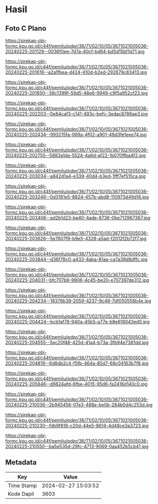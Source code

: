 # Hasil

## Foto C Plano

https://sirekap-obj-formc.kpu.go.id/c44f/pemilu/pdpr/36/71/02/10/05/3671021005036-20240225-201129--0036f0ee-7d7a-40cf-bd64-bd5d15bf1d71.jpg

https://sirekap-obj-formc.kpu.go.id/c44f/pemilu/pdpr/36/71/02/10/05/3671021005036-20240225-201616--a2a1fbea-d424-410d-b2ed-292679c83413.jpg

https://sirekap-obj-formc.kpu.go.id/c44f/pemilu/pdpr/36/71/02/10/05/3671021005036-20240225-201850--38c1399f-59d5-48e6-9949-c9f5a952cf23.jpg

https://sirekap-obj-formc.kpu.go.id/c44f/pemilu/pdpr/36/71/02/10/05/3671021005036-20240225-202203--0e84caf3-c141-493c-befc-3edac8786ae3.jpg

https://sirekap-obj-formc.kpu.go.id/c44f/pemilu/pdpr/36/71/02/10/05/3671021005036-20240225-202434--993215fa-069a-4f02-a901-49d3fe1eee74.jpg

https://sirekap-obj-formc.kpu.go.id/c44f/pemilu/pdpr/36/71/02/10/05/3671021005036-20240225-202755--5883a1da-5524-4a6d-af22-1b070ffba4f2.jpg

https://sirekap-obj-formc.kpu.go.id/c44f/pemilu/pdpr/36/71/02/10/05/3671021005036-20240225-203034--a842d1a4-e339-40d4-b3ed-1fff7ef515ca.jpg

https://sirekap-obj-formc.kpu.go.id/c44f/pemilu/pdpr/36/71/02/10/05/3671021005036-20240225-203246--0d3181e5-8824-457b-abd8-110973d49d16.jpg

https://sirekap-obj-formc.kpu.go.id/c44f/pemilu/pdpr/36/71/02/10/05/3671021005036-20240225-203406--ad2b1d23-be40-4ade-8736-0be712967367.jpg

https://sirekap-obj-formc.kpu.go.id/c44f/pemilu/pdpr/36/71/02/10/05/3671021005036-20240225-203626--5e7607f9-b9e5-4328-a5ad-f2012f2b72f7.jpg

https://sirekap-obj-formc.kpu.go.id/c44f/pemilu/pdpr/36/71/02/10/05/3671021005036-20240225-203844--d36f78c0-a433-4aba-81aa-ca7a39d8dffc.jpg

https://sirekap-obj-formc.kpu.go.id/c44f/pemilu/pdpr/36/71/02/10/05/3671021005036-20240225-204031--bfc707b9-9906-4c45-be20-e707397de312.jpg

https://sirekap-obj-formc.kpu.go.id/c44f/pemilu/pdpr/36/71/02/10/05/3671021005036-20240225-204234--16376b39-2059-4237-9c48-7df050556b4e.jpg

https://sirekap-obj-formc.kpu.go.id/c44f/pemilu/pdpr/36/71/02/10/05/3671021005036-20240225-204424--bcb1af78-940a-45b5-a77e-b8e618043ed0.jpg

https://sirekap-obj-formc.kpu.go.id/c44f/pemilu/pdpr/36/71/02/10/05/3671021005036-20240225-204555--5ec20f48-425d-41a4-b73a-3fb94e7381dd.jpg

https://sirekap-obj-formc.kpu.go.id/c44f/pemilu/pdpr/36/71/02/10/05/3671021005036-20240225-204819--6d8db2c4-f5fb-464a-85d7-68c04163b7f8.jpg

https://sirekap-obj-formc.kpu.go.id/c44f/pemilu/pdpr/36/71/02/10/05/3671021005036-20240225-205846--d9824afd-6fbe-4015-95d6-fa2416d140c0.jpg

https://sirekap-obj-formc.kpu.go.id/c44f/pemilu/pdpr/36/71/02/10/05/3671021005036-20240225-210036--2b945456-07e3-488e-be0b-284b0d4c253d.jpg

https://sirekap-obj-formc.kpu.go.id/c44f/pemilu/pdpr/36/71/02/10/05/3671021005036-20240225-210230--fdb9f818-c20d-44e5-8614-4d48ce3a3723.jpg

https://sirekap-obj-formc.kpu.go.id/c44f/pemilu/pdpr/36/71/02/10/05/3671021005036-20240225-210550--ba5e535d-29fc-4713-9069-0aa452b5cb41.jpg


## Metadata

| Key        | Value               |
| ---------- | ------------------- |
| Time Stamp | 2024-02-27 15:03:52 |
| Kode Dapil | 3603                |



